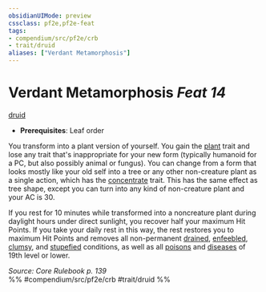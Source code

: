 ```yaml
---
obsidianUIMode: preview
cssclass: pf2e,pf2e-feat
tags:
- compendium/src/pf2e/crb
- trait/druid
aliases: ["Verdant Metamorphosis"]
---
```

# Verdant Metamorphosis  *Feat 14*  
[druid](/rules/traits/druid.md)  

- **Prerequisites**: Leaf order

You transform into a plant version of yourself. You gain the [plant](/rules/traits/plant.md) trait and lose any trait that's inappropriate for your new form (typically humanoid for a PC, but also possibly animal or fungus). You can change from a form that looks mostly like your old self into a tree or any other non-creature plant as a single action, which has the [concentrate](/rules/traits/concentrate.md) trait. This has the same effect as tree shape, except you can turn into any kind of non-creature plant and your AC is 30.

If you rest for 10 minutes while transformed into a noncreature plant during daylight hours under direct sunlight, you recover half your maximum Hit Points. If you take your daily rest in this way, the rest restores you to maximum Hit Points and removes all non-permanent [drained](/rules/conditions.md#Drained), [enfeebled](/rules/conditions.md#Enfeebled), [clumsy](/rules/conditions.md#Clumsy), and [stupefied](/rules/conditions.md#Stupefied) conditions, as well as all [poisons](/rules/traits/poison.md) and [diseases](/rules/traits/disease.md) of 19th level or lower.

*Source: Core Rulebook p. 139*  
%% #compendium/src/pf2e/crb #trait/druid %%